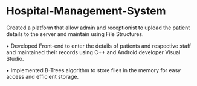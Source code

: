 # Hospital-Management-System

Created a platform that allow admin and receptionist to upload the patient details to the server and
maintain using File Structures.

• Developed Front-end to enter the details of patients and respective staff and maintained their
records using C++ and Android developer Visual Studio.

• Implemented B-Trees algorithm to store files in the memory for easy access and efficient storage.
